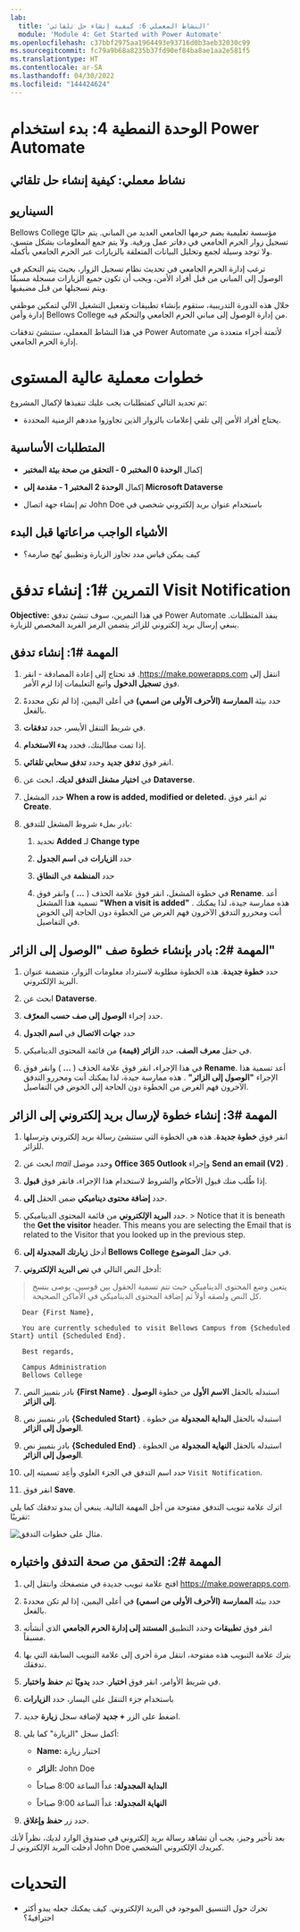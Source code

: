 ```yaml
---
lab:
  title: 'النشاط المعملي 6: كيفية إنشاء حل تلقائي'
  module: 'Module 4: Get Started with Power Automate'
ms.openlocfilehash: c37bbf2975aa1964493e93716d0b3aeb32030c99
ms.sourcegitcommit: fc79a9b68a8235b37fd90ef84ba8ae1aa2e581f5
ms.translationtype: HT
ms.contentlocale: ar-SA
ms.lasthandoff: 04/30/2022
ms.locfileid: "144424624"
---
```

# <a name="module-4-get-started-with-power-automate"></a>الوحدة النمطية 4: بدء استخدام Power Automate
## <a name="lab-how-to-build-an-automated-solution"></a>نشاط معملي: كيفية إنشاء حل تلقائي

## <a name="scenario"></a>السيناريو

Bellows College مؤسسة تعليمية يضم حرمها الجامعي العديد من المباني. يتم حاليًا تسجيل زوار الحرم الجامعي في دفاتر عمل ورقية. ولا يتم جمع المعلومات بشكل متسق، ولا توجد وسيلة لجمع وتحليل البيانات المتعلقة بالزيارات عبر الحرم الجامعي بأكمله.

ترغب إدارة الحرم الجامعي في تحديث نظام تسجيل الزوار، بحيث يتم التحكم في الوصول إلى المباني من قبل أفراد الأمن، ويجب أن تكون جميع الزيارات مسجلة مسبقًا ويتم تسجيلها من قبل مضيفيها.

خلال هذه الدورة التدريبية، ستقوم بإنشاء تطبيقات وتفعيل التشغيل الآلي لتمكين موظفي إدارة وأمن Bellows College من إدارة الوصول إلى مباني الحرم الجامعي والتحكم فيه.

في هذا النشاط المعملي، ستنشئ تدفقات Power Automate لأتمتة أجزاء متعددة من إدارة الحرم الجامعي.

# <a name="high-level-lab-steps"></a>خطوات معملية عالية المستوى

تم تحديد التالي كمتطلبات يجب عليك تنفيذها لإكمال المشروع:

-   يحتاج أفراد الأمن إلى تلقي إعلامات بالزوار الذين تجاوزوا مددهم الزمنية المحددة.

## <a name="prerequisites"></a>المتطلبات الأساسية

-   إكمال **الوحدة 0 المختبر 0 - التحقق من صحة بيئة المختبر**

-   إكمال **الوحدة 2 المختبر 1 - مقدمة إلى Microsoft Dataverse**

-   تم إنشاء جهة اتصال John Doe باستخدام عنوان بريد إلكتروني شخصي في

## <a name="things-to-consider-before-you-begin"></a>الأشياء الواجب مراعاتها قبل البدء

-   كيف يمكن قياس مدد تجاوز الزيارة وتطبيق نُهج صارمة؟

# <a name="exercise-1-create-visit-notification-flow"></a>التمرين \#1: إنشاء تدفق Visit Notification

**Objective:** في هذا التمرين، سوف تنشئ تدفق Power Automate ينفذ المتطلبات. ينبغي إرسال بريد إلكتروني للزائر يتضمن الرمز الفريد المخصص للزيارة.

## <a name="task-1-create-a-flow"></a>المهمة \#1: إنشاء تدفق

1.  انتقل إلى ⁧<https://make.powerapps.com>⁩. قد تحتاج إلى إعادة المصادقة - انقر فوق **تسجيل الدخول** واتبع التعليمات إذا لزم الأمر.

2.  حدد بيئة **الممارسة (الأحرف الأولى من اسمي)** في أعلى اليمين، إذا لم تكن محددةً بالفعل.

2.  في شريط التنقل الأيسر، حدد **تدفقات**.

4.  إذا تمت مطالبتك، فحدد **بدء الاستخدام**.

5.  انقر فوق **تدفق جديد** وحدد **تدفق سحابي تلقائي**.

6.  في **اختيار مشغل التدفق لديك**، ابحث عن **Dataverse**.

7.  حدد المشغل **When a row is added, modified or deleted**، ثم انقر فوق **Create**.

8.  بادر بملء شروط المشغل للتدفق:

    1.  تحديد **Added** لـ **Change type**

    2.  حدد **الزيارات** في **اسم الجدول**

    3.  حدد **المنظمة** في **النطاق**

    4.  في خطوة المشغل، انقر فوق علامة الحذف ( **...** ) وانقر فوق **Rename**.
        أعد تسمية هذا المشغل **"When a visit is added"** . هذه ممارسة جيدة، لذا يمكنك أنت ومحررو التدفق الآخرون فهم الغرض من الخطوة دون الحاجة إلى الخوض في التفاصيل.

## <a name="task-2-create-a-step-to-get-the-visitor-row"></a>المهمة \#2: بادر بإنشاء خطوة صف "الوصول إلى الزائر"

1.  حدد **خطوة جديدة**. هذه الخطوة مطلوبة لاسترداد معلومات الزوار، متضمنة عنوان البريد الإلكتروني.

2.  ابحث عن **Dataverse**.

3.  حدد إجراء **الوصول إلى صف حسب المعرّف**.

4.  حدد **جهات الاتصال** في **اسم الجدول**

5.  في حقل **معرف الصف**، حدد **الزائر (قيمة)** من قائمة المحتوى الديناميكي.

6.  في هذا الإجراء، انقر فوق علامة الحذف ( **...** ) وانقر فوق **Rename**.
        أعد تسمية هذا الإجراء **"الوصول إلى الزائر"** . هذه ممارسة جيدة، لذا يمكنك أنت ومحررو التدفق الآخرون فهم الغرض من الخطوة دون الحاجة إلى الخوض في التفاصيل.

## <a name="task-3-create-a-step-to-send-an-email-to-the-visitor"></a>المهمة \#3: إنشاء خطوة لإرسال بريد إلكتروني إلى الزائر

1.  انقر فوق **خطوة جديدة**. هذه هي الخطوة التي ستنشئ رسالة بريد إلكتروني وترسلها للزائر.

2.  ابحث عن *mail* وحدد موصل **Office 365 Outlook** وإجراء **Send an email (V2)** .

3.  إذا طُلب منك قبول الأحكام والشروط لاستخدام هذا الإجراء، فانقر فوق **قبول**.

4.  حدد **إضافة محتوى ديناميكي** ضمن الحقل **إلى**. 
    
5.  حدد **البريد الإلكتروني** من قائمة المحتوى الديناميكي.
        > Notice that it is beneath the **Get the visitor** header. This means you
        are selecting the Email that is related to the Visitor that you looked
        up in the previous step.

5.  أدخل **زيارتك المجدولة إلى Bellows College** في حقل **الموضوع**.

6.  أدخل النص التالي في **نص البريد الإلكتروني**:

>   يتعين وضع المحتوى الديناميكي حيث تتم تسمية الحقول بين قوسين. يوصى بنسخ كل النص ولصقه أولاً ثم إضافة المحتوى الديناميكي في الأماكن الصحيحة.

~~~~~~~~~~~~~~~~~~~~~~~~~~~~~~~~~~~~~~~~~~~~~~~~~~~~~~~~~~~~~~~~~~~~~~~~~~~~~~~~
   Dear {First Name},

   You are currently scheduled to visit Bellows Campus from {Scheduled Start} until {Scheduled End}.

   Best regards,

   Campus Administration
   Bellows College
~~~~~~~~~~~~~~~~~~~~~~~~~~~~~~~~~~~~~~~~~~~~~~~~~~~~~~~~~~~~~~~~~~~~~~~~~~~~~~~~

7.  بادر بتمييز النص **{First Name}** . استبدله بالحقل **الاسم الأول** من خطوة **الوصول إلى الزائر**.

8.  بادر بتمييز نص **{Scheduled Start}** . استبدله بالحقل **البداية المجدولة** من خطوة **الوصول إلى الزائر**.

9.  بادر بتمييز نص **{Scheduled End}** . استبدله بالحقل **النهاية المجدولة** من الخطوة **الوصول إلى الزائر**.

10.  حدد اسم التدفق في الجزء العلوي وأعِد تسميته إلى `Visit
        Notification`.

11.  انقر فوق **Save**.

اترك علامة تبويب التدفق مفتوحة من أجل المهمة التالية. ينبغي أن يبدو تدفقك كما يلي تقريبًا:

![مثال على خطوات التدفق.](media/4-Flow.png)

## <a name="task-2-validate-and-test-the-flow"></a>المهمة \#2: التحقق من صحة التدفق واختباره

1.  افتح علامة تبويب جديدة في متصفحك وانتقل إلى <https://make.powerapps.com>.

2.  حدد بيئة **الممارسة (الأحرف الأولى من اسمي)** في أعلى اليمين، إذا لم تكن محددةً بالفعل.

3.  انقر فوق **تطبيقات** وحدد التطبيق **المستند إلى إدارة الحرم الجامعي** الذي أنشأته مسبقاً.

3.  بترك علامة التبويب هذه مفتوحة، انتقل مرة أخرى إلى علامة التبويب السابقة التي بها تدفقك.

4.  في شريط الأوامر، انقر فوق **اختبار**. حدد **يدويًا** ثم **حفظ واختبار**.

5.  باستخدام جزء التنقل على اليسار، حدد **الزيارات**

6. اضغط على الزر **+ جديد** لإضافة سجل **زيارة** جديد.

7. أكمل سجل "الزيارة" كما يلي:

    -   **Name:** اختبار زيارة

    -   **الزائر:** John Doe

    -   **البداية المجدولة:** غداً الساعة 8:00 صباحاً

    -   **النهاية المجدولة:** غداً الساعة 9:00 صباحاً

8. حدد زر **حفظ وإغلاق**.

بعد تأخير وجيز، يجب أن تشاهد رسالة بريد إلكتروني في صندوق الوارد لديك، نظراً لأنك أدخلت البريد الإلكتروني لـ John Doe كبريدك الإلكتروني الشخصي. 

# <a name="challenges"></a>التحديات

-   تحرك حول التنسيق الموجود في البريد الإلكتروني. كيف يمكنك جعله يبدو أكثر احترافيةً؟ 
